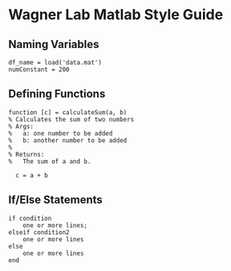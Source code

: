 Wagner Lab Matlab Style Guide
=======================
 
Naming Variables
--------------
 
```
df_name = load('data.mat')
numConstant = 200
```
 
Defining Functions
------------------
```
function [c] = calculateSum(a, b)
% Calculates the sum of two numbers
% Args:
%   a: one number to be added
%   b: another number to be added
%
% Returns: 
%   The sum of a and b.
  
  c = a + b

```
 
If/Else Statements
---------------------
```
if condition
	one or more lines;
elseif condition2
	one or more lines
else
	one or more lines
end
```